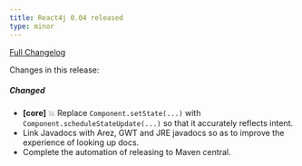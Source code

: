 ```yaml
---
title: React4j 0.04 released
type: minor
---
```


[Full Changelog](https://github.com/realityforge/react4j/compare/v0.03...v0.04)

Changes in this release:

##### Changed
* **\[core\]** 💥 Replace `Component.setState(...)` with `Component.scheduleStateUpdate(...)` so that it
  accurately reflects intent.
* Link Javadocs with Arez, GWT and JRE javadocs so as to improve the experience of looking up docs.
* Complete the automation of releasing to Maven central.
